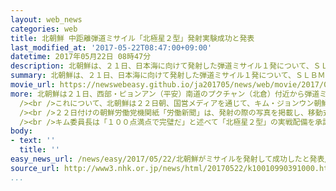 ```yaml
---
layout: web_news
categories: web
title: 北朝鮮 中距離弾道ミサイル「北極星２型」発射実験成功と発表
last_modified_at: '2017-05-22T08:47:00+09:00'
datetime: 2017年05月22日 08時47分
description: 北朝鮮は、２１日、日本海に向けて発射した弾道ミサイル１発について、ＳＬＢＭ＝潜水艦発射弾道ミサイルを地上配備型に改良した、中距離弾道ミサイル「北極星２型」の発射実験に再び成功し、キム・ジョンウン（金正恩）朝鮮労働党委員長が実戦配備を承認して量産を指示したと、国営メディアを通じて写真とともに発表しました。
summary: 北朝鮮は、２１日、日本海に向けて発射した弾道ミサイル１発について、ＳＬＢＭ＝潜水艦発射弾道ミサイルを地上配備型に改良した、中距離弾道ミサイル「北極星２型」の発射実験に再び成功し、キム・ジョンウン（金正恩）朝鮮労働党委員長が実戦配備を承認して量産を指示したと、国営メディアを通じて写真とともに発表しました。
movie_url: https://newswebeasy.github.io/ja201705/news/web/movie/2017/05/22/k10010990391000.mp4
more: 北朝鮮は２１日、西部・ピョンアン（平安）南道のプクチャン（北倉）付近から弾道ミサイル１発を発射し、韓国軍によりますと、ミサイルは高度５６０キロまで上昇したあと発射地点から５００キロ余り離れた日本海に落下しました。<br
  /><br />これについて、北朝鮮は２２日朝、国営メディアを通じて、キム・ジョンウン朝鮮労働党委員長の立ち会いのもと、ＳＬＢＭ＝潜水艦発射弾道ミサイルを地上配備型に改良した、中距離弾道ミサイル「北極星２型」の発射実験に再び成功したと発表しました。<br
  /><br />２２日付けの朝鮮労働党機関紙「労働新聞」は、発射の際の写真を掲載し、移動式の発射台に搭載されたミサイルが、ガスなどの圧力によって射出されたあと空中で点火する、「コールド・ランチ」と呼ばれる技術を使って発射され、固体燃料を使用した際に見られる白みがかった煙を噴き出して上昇していく様子が捉えられています。また、ミサイルに搭載されたカメラで宇宙空間から地球を撮影したとする写真も公表されました。<br
  /><br />キム委員長は「１００点満点で完璧だ」と述べて「北極星２型」の実戦配備を承認し、量産を指示するとともに、「われわれの核武力の多様化や高度化をさらに進めなければならない」として、核・ミサイル開発を一層加速させる考えを強調したとしています。
body:
- text: ''
  title: ''
easy_news_url: /news/easy/2017/05/22/北朝鮮がミサイルを発射して成功したと発表/
source_url: http://www3.nhk.or.jp/news/html/20170522/k10010990391000.html
...
```

